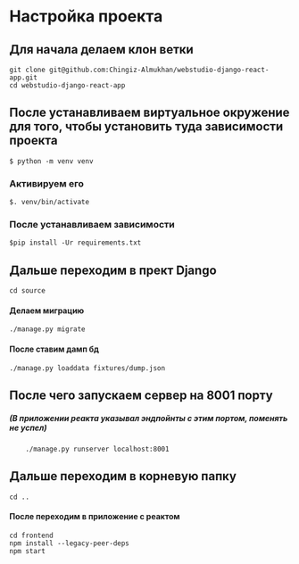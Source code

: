 # Настройка проекта
## Для начала делаем клон ветки

 	git clone git@github.com:Chingiz-Almukhan/webstudio-django-react-app.git
	cd webstudio-django-react-app
	
## После устанавливаем виртуальное окружение для того, чтобы установить туда зависимости проекта

	$ python -m venv venv
### Активируем его
	$. venv/bin/activate
### После устанавливаем зависимости 
	$pip install -Ur requirements.txt
## Дальше переходим в прект Django
	cd source
#### Делаем миграцию
 	./manage.py migrate
 #### После ставим дамп бд
 	./manage.py loaddata fixtures/dump.json
 ## После чего запускаем сервер на 8001 порту
 ##### (В приложении реакта указывал эндпойнты с этим портом, поменять не успел)
 
 		./manage.py runserver localhost:8001
	
## Дальше переходим в корневую папку 
	cd ..
#### После переходим в приложение с реактом
	cd frontend
	npm install --legacy-peer-deps
	npm start
		
 
 
